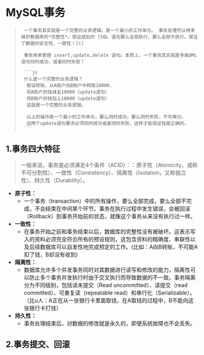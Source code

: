 # MySQL事务

>      一个事务其实就是一个完整的业务逻辑。是一个最小的工作单元。 事务处理可以用来维护数据库的*完整性*，保证成批的 [SQL 语句要么全部执行，要么全部不执行。保证了数据的安全性，一致性！]()
>
>      事务用来管理 insert,update,delete 语句。本质上，一个事务其实就是多条DML语句同时成功，或者同时失败！
>
>      ```js
>      什么是一个完整的业务逻辑？
>      	假设转账，从A账户向B账户中转账10000.
>      	将A账户的钱减去10000（update语句）
>      	将B账户的钱加上10000（update语句）
>      	这就是一个完整的业务逻辑。
>      
>      	以上的操作是一个最小的工作单元，要么同时成功，要么同时失败，不可再分。
>      	这两个update语句要求必须同时成功或者同时失败，这样才能保证钱是正确的。
>      ```

## 1.事务四大特征

>  一般来说，事务是必须满足4个条件（ACID）：：原子性（Atomicity，或称不可分割性）、一致性（Consistency）、隔离性（Isolation，又称独立性）、持久性（Durability）。
>

- **原子性：**
  -   一个事务（transaction）中的所有操作，要么全部完成，要么全部不完成，不会结束在中间某个环节。事务在执行过程中发生错误，会被回滚（Rollback）到事务开始前的状态，就像这个事务从来没有执行过一样。
- **一致性：**
  - 在事务开始之前和事务结束以后，数据库的完整性没有被破坏。这表示写入的资料必须完全符合所有的预设规则，这包含资料的精确度、串联性以及后续数据库可以自发性地完成预定的工作。(比如：A向B转账，不可能A扣了钱，B却没有收到)
- **隔离性：**
  -   数据库允许多个并发事务同时对其数据进行读写和修改的能力，隔离性可以防止多个事务并发执行时由于交叉执行而导致数据的不一致。事务隔离分为不同级别，包括读未提交（Read uncommitted）、读提交（read committed）、可重复读（repeatable read）和串行化（Serializable）。（比u人：A正在从一张银行卡里面取钱，在A取钱的过程中，B不能向这张银行卡打钱）
- **持久性：**
  - 事务处理结束后，对数据的修改就是永久的，即便系统故障也不会丢失。

## 2.事务提交、回滚

